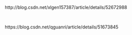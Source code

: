 <p>
	http://blog.csdn.net/xlgen157387/article/details/52672988
</p>
<p>
	<br />
</p>
<p>
	https://blog.csdn.net/qguanri/article/details/51673845
</p>